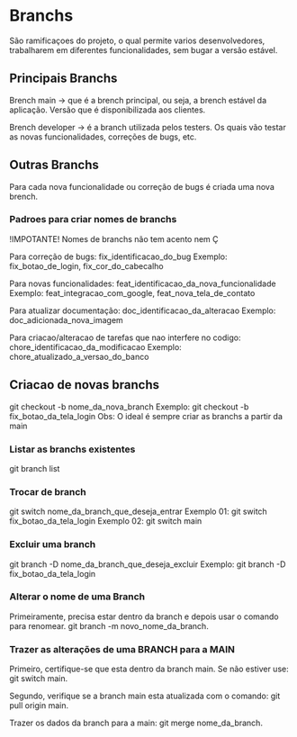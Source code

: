 # Branchs
São ramificaçoes do projeto, o qual permite varios desenvolvedores, trabalharem em diferentes funcionalidades, sem bugar a versão estável.

## Principais Branchs
Brench main -> que é a brench principal, ou seja, a brench estável da aplicação. Versão que é disponibilizada aos clientes.

Brench developer -> é a branch utilizada pelos testers. Os quais vão testar as novas funcionalidades, correções de bugs, etc.

## Outras Branchs
Para cada nova funcionalidade ou correção de bugs é criada uma nova brench.

### Padroes para criar nomes de branchs
!IMPOTANTE! Nomes de branchs não tem acento nem Ç

Para correção de bugs: fix_identificacao_do_bug
Exemplo: fix_botao_de_login, fix_cor_do_cabecalho

Para novas funcionalidades:
feat_identificacao_da_nova_funcionalidade
Exemplo: feat_integracao_com_google, feat_nova_tela_de_contato

Para atualizar documentação: doc_identificacao_da_alteracao
Exemplo: doc_adicionada_nova_imagem

Para criacao/alteracao de tarefas que nao interfere no codigo:
chore_identificacao_da_modificacao
Exemplo: chore_atualizado_a_versao_do_banco

## Criacao de novas branchs
git checkout -b nome_da_nova_branch
Exemplo: git checkout -b fix_botao_da_tela_login
Obs: O ideal é sempre criar as branchs a partir da main

### Listar as branchs existentes
git branch list

### Trocar de branch
git switch nome_da_branch_que_deseja_entrar
Exemplo 01: git switch fix_botao_da_tela_login
Exemplo 02: git switch main

### Excluir uma branch
git branch -D nome_da_branch_que_deseja_excluir
Exemplo: git branch -D fix_botao_da_tela_login

### Alterar o nome de uma Branch
Primeiramente, precisa estar dentro da branch e depois usar o comando para renomear.
git branch -m novo_nome_da_branch.

### Trazer as alterações de uma BRANCH para a MAIN

Primeiro, certifique-se que esta dentro da branch main. Se não estiver use: 
git switch main.

Segundo, verifique se a branch main esta atualizada com o comando:
git pull origin main.

Trazer os dados da branch para a main:
git merge nome_da_branch.